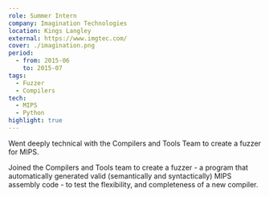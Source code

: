 ```yaml
---
role: Summer Intern
company: Imagination Technologies
location: Kings Langley
external: https://www.imgtec.com/
cover: ./imagination.png
period:
  - from: 2015-06
    to: 2015-07
tags:
  - Fuzzer
  - Compilers
tech:
  - MIPS
  - Python
highlight: true
---
```


Went deeply technical with the Compilers and Tools Team to create a fuzzer for MIPS.

<!-- end -->

Joined the Compilers and Tools team to create a fuzzer - a program that automatically generated valid (semantically and syntactically) MIPS assembly code - to test the flexibility, and completeness of a new compiler.
